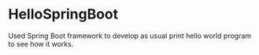 # HelloSpringBoot
Used Spring Boot framework to develop as usual print hello world program to see how it works. 
